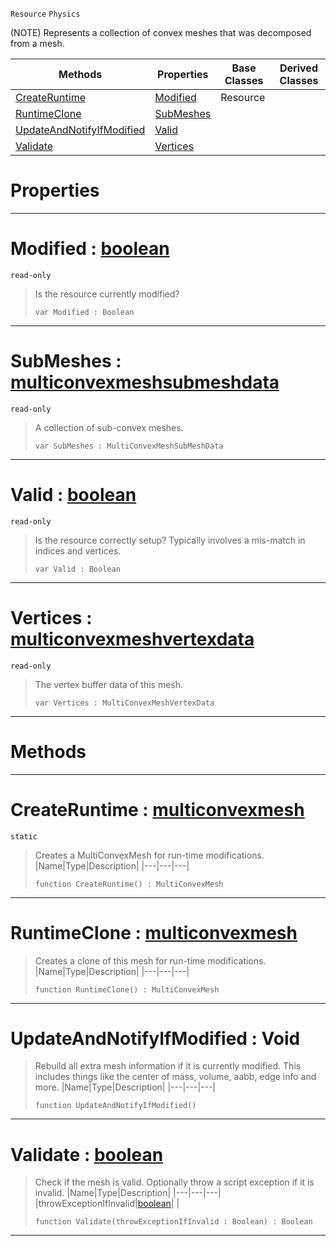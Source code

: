  `Resource` `Physics`



(NOTE) Represents a collection of convex meshes that was decomposed from a mesh.

|Methods|Properties|Base Classes|Derived Classes|
|---|---|---|---|
|[ CreateRuntime](https://github.com/zeroengineteam/ZeroDocs/blob/master/code_reference/class_reference/multiconvexmesh.markdown#createruntime-zero-engin)|[ Modified](https://github.com/zeroengineteam/ZeroDocs/blob/master/code_reference/class_reference/multiconvexmesh.markdown#modified-zero-engine-doc)|Resource| |
|[ RuntimeClone](https://github.com/zeroengineteam/ZeroDocs/blob/master/code_reference/class_reference/multiconvexmesh.markdown#runtimeclone-zero-engine)|[ SubMeshes](https://github.com/zeroengineteam/ZeroDocs/blob/master/code_reference/class_reference/multiconvexmesh.markdown#submeshes-zero-engine-do)| | |
|[ UpdateAndNotifyIfModified](https://github.com/zeroengineteam/ZeroDocs/blob/master/code_reference/class_reference/multiconvexmesh.markdown#updateandnotifyifmodifie)|[ Valid](https://github.com/zeroengineteam/ZeroDocs/blob/master/code_reference/class_reference/multiconvexmesh.markdown#valid-zero-engine-docume)| | |
|[ Validate](https://github.com/zeroengineteam/ZeroDocs/blob/master/code_reference/class_reference/multiconvexmesh.markdown#validate-zero-engine-doc)|[ Vertices](https://github.com/zeroengineteam/ZeroDocs/blob/master/code_reference/class_reference/multiconvexmesh.markdown#vertices-zero-engine-doc)| | |


 #  Properties


---  
 #  Modified : [boolean](https://github.com/zeroengineteam/ZeroDocs/blob/master/code_reference/zilch_base_types/boolean.markdown)

 `read-only`

> Is the resource currently modified?
> ``` lang=cpp, name=Zilch
> var Modified : Boolean


---  
 #  SubMeshes : [multiconvexmeshsubmeshdata](https://github.com/zeroengineteam/ZeroDocs/blob/master/code_reference/class_reference/multiconvexmeshsubmeshdata.markdown)

 `read-only`

> A collection of sub-convex meshes.
> ``` lang=cpp, name=Zilch
> var SubMeshes : MultiConvexMeshSubMeshData


---  
 #  Valid : [boolean](https://github.com/zeroengineteam/ZeroDocs/blob/master/code_reference/zilch_base_types/boolean.markdown)

 `read-only`

> Is the resource correctly setup? Typically involves a mis-match in indices and vertices.
> ``` lang=cpp, name=Zilch
> var Valid : Boolean


---  
 #  Vertices : [multiconvexmeshvertexdata](https://github.com/zeroengineteam/ZeroDocs/blob/master/code_reference/class_reference/multiconvexmeshvertexdata.markdown)

 `read-only`

> The vertex buffer data of this mesh.
> ``` lang=cpp, name=Zilch
> var Vertices : MultiConvexMeshVertexData


---  
 #  Methods


---  
 #  CreateRuntime : [multiconvexmesh](https://github.com/zeroengineteam/ZeroDocs/blob/master/code_reference/class_reference/multiconvexmesh.markdown)

 `static`

> Creates a MultiConvexMesh for run-time modifications.
> |Name|Type|Description|
> |---|---|---|
> ``` lang=cpp, name=Zilch
> function CreateRuntime() : MultiConvexMesh
> ``` 


---  
 #  RuntimeClone : [multiconvexmesh](https://github.com/zeroengineteam/ZeroDocs/blob/master/code_reference/class_reference/multiconvexmesh.markdown)

> Creates a clone of this mesh for run-time modifications.
> |Name|Type|Description|
> |---|---|---|
> ``` lang=cpp, name=Zilch
> function RuntimeClone() : MultiConvexMesh
> ``` 


---  
 #  UpdateAndNotifyIfModified : Void

> Rebuild all extra mesh information if it is currently modified. This includes things like the center of mass, volume, aabb, edge info and more.
> |Name|Type|Description|
> |---|---|---|
> ``` lang=cpp, name=Zilch
> function UpdateAndNotifyIfModified()
> ``` 


---  
 #  Validate : [boolean](https://github.com/zeroengineteam/ZeroDocs/blob/master/code_reference/zilch_base_types/boolean.markdown)

> Check if the mesh is valid. Optionally throw a script exception if it is invalid.
> |Name|Type|Description|
> |---|---|---|
> |throwExceptionIfInvalid|[boolean](https://github.com/zeroengineteam/ZeroDocs/blob/master/code_reference/zilch_base_types/boolean.markdown)| |
> ``` lang=cpp, name=Zilch
> function Validate(throwExceptionIfInvalid : Boolean) : Boolean
> ``` 


---  
 

 